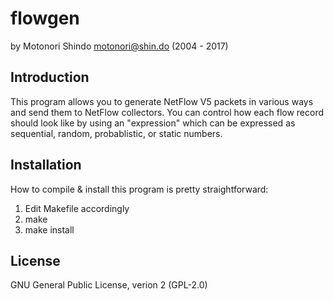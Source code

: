 flowgen
=======

by Motonori Shindo <motonori@shin.do> (2004 - 2017)

Introduction
------------

This program allows you to generate NetFlow V5 packets in various ways and 
send them to NetFlow collectors. You can control how each flow record 
should look like by using an "expression" which can be expressed as 
sequential, random, probablistic, or static numbers.

Installation
------------

How to compile & install this program is pretty straightforward:

 1. Edit Makefile accordingly
 2. make
 3. make install

License
-------

GNU General Public License, verion 2 (GPL-2.0)
